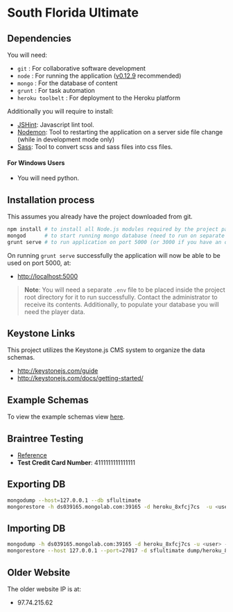 # South Florida Ultimate

## Dependencies 

You will need:
- `git` : For collaborative software development
- `node` : For running the application ([v0.12.9](https://nodejs.org/en/blog/release/v0.12.9/) recommended)
- `mongo` : For the database of content
- `grunt` : For task automation
- `heroku toolbelt` : For deployment to the Heroku platform

Additionally you will require to install:
- [JSHint](http://jshint.com/install/): Javascript lint tool.
- [Nodemon](https://github.com/remy/nodemon): Tool to restarting the application on a server side file change (while in development mode only)
- [Sass](http://sass-lang.com/install): Tool to convert scss and sass files into css files.


#### For Windows Users

- You will need python.


## Installation process

This assumes you already have the project downloaded from git.

```bash
npm install # to install all Node.js modules required by the project package.json
mongod      # to start running mongo database (need to run on separate tab or run in background)
grunt serve # to run application on port 5000 (or 3000 if you have an older version).
```

On running `grunt serve` successfully the application will now be able to be used on port 5000, at:

- [http://localhost:5000](http://localhost:5000)

> **Note**: You will need a separate `.env` file to be placed inside the project root directory for it to run successfully.  Contact the administrator to receive its contents. Additionally, to populate your database you will need the player data.


## Keystone Links

This project utilizes the Keystone.js CMS system to organize the data schemas.

- http://keystonejs.com/guide
- http://keystonejs.com/docs/getting-started/


## Example Schemas

To view the example schemas view [here](./models/Example-Schemas.md).

## Braintree Testing

- [Reference](https://developers.braintreepayments.com/reference/general/testing/node)
- **Test Credit Card Number**: 4111111111111111

## Exporting DB

```bash
mongodump --host=127.0.0.1 --db sflultimate
mongorestore -h ds039165.mongolab.com:39165 -d heroku_8xfcj7cs  -u <user> -p <password> dump/sflultimate
```

## Importing DB
```bash
mongodump -h ds039165.mongolab.com:39165 -d heroku_8xfcj7cs -u <user> -p <password>
mongorestore --host 127.0.0.1 --port=27017 -d sflultimate dump/heroku_8xfcj7cs
```


## Older Website 

The older website IP is at:

- 97.74.215.62
